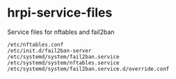 # hrpi-service-files

Service files for nftables and fail2ban
```
/etc/nftables.conf
/etc/init.d/fail2ban-server
/etc/systemd/system/fail2ban.service
/etc/systemd/system/nftables.service
/etc/systemd/system/fail2ban.service.d/override.conf
```
